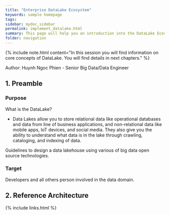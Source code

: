 ```yaml
---
title: "Enterprise DataLake Ecosystem"
keywords: sample homepage
tags: 
sidebar: mydoc_sidebar
permalink: implement_datalake.html
summary: This page will help you an introduction into the DataLake Ecosystem
folder: navigation
---
```


{% include note.html content="In this session you will find information on core concepts of DataLake. You will find details in next chapters." %}

Author: Huynh Ngoc Phien - Senior Big Data/Data Engineer

## 1. Preamble

### Purpose
What is the DataLake?
* Data Lakes allow you to store relational data like operational databases and data from line of business applications, and non-relational data like mobile apps, IoT devices, and social media. They also give you the ability to understand what data is in the lake through crawling, cataloging, and indexing of data.

Guidelines to design a data lakehouse using various of big data open source technologies.

### Target
Developers and all others person involved in the data domain.

## 2. Reference Architecture


{% include links.html %}